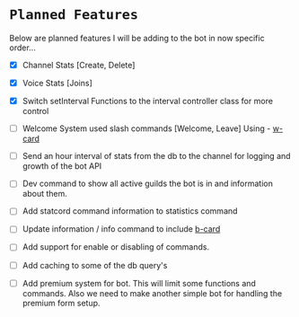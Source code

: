 # `Planned Features`

Below are planned features I will be adding to the bot in now specific order...

- [x] Channel Stats \[Create, Delete]

- [x] Voice Stats \[Joins]

- [x] Switch setInterval Functions to the interval controller class for more control

- [ ] Welcome System used slash commands \[Welcome, Leave] Using - [w-card](https://github.com/AKORA-Studios/DiscordWelcomeCard)

- [ ] Send an hour interval of stats from the db to the channel for logging and growth of the bot API

- [ ] Dev command to show all active guilds the bot is in and information about them.

- [ ] Add statcord command information to statistics command

- [ ] Update information / info command to include [b-card](https://github.com/discord-card/bot)

- [ ] Add support for enable or disabling of commands.

- [ ] Add caching to some of the db query's

- [ ] Add premium system for bot. This will limit some functions and commands. Also we need to make another simple bot for handling the premium form setup.